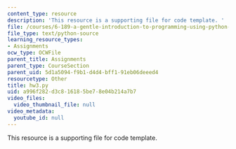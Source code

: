 ```yaml
---
content_type: resource
description: 'This resource is a supporting file for code template. '
file: /courses/6-189-a-gentle-introduction-to-programming-using-python-january-iap-2011/a996f282d3c816185be78e04b214a7b7_hw3.py
file_type: text/python-source
learning_resource_types:
- Assignments
ocw_type: OCWFile
parent_title: Assignments
parent_type: CourseSection
parent_uid: 5d1a5094-f9b1-d4d4-bff1-91eb06deeed4
resourcetype: Other
title: hw3.py
uid: a996f282-d3c8-1618-5be7-8e04b214a7b7
video_files:
  video_thumbnail_file: null
video_metadata:
  youtube_id: null
---
```

This resource is a supporting file for code template. 

